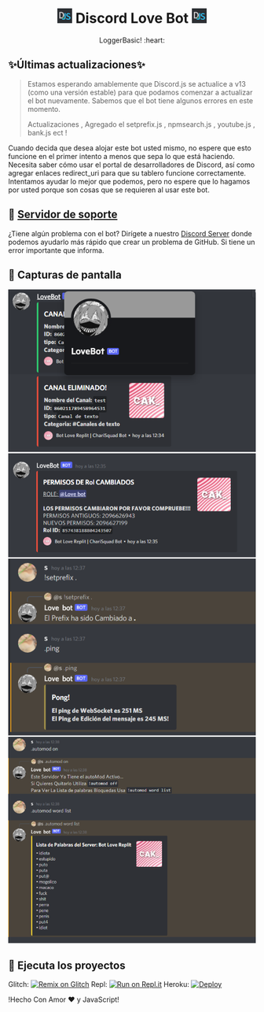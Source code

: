 <h1 align="center"><img src="./assets/logo.png" width="30px"> Discord Love Bot <img src="./assets/logo.png" width="30px"></h1>
<p align="center">LoggerBasic! :heart: </p>

## ✨Últimas actualizaciones✨

> Estamos esperando amablemente que Discord.js se actualice a v13 (como una versión estable) para que podamos comenzar a actualizar el bot nuevamente. Sabemos que el bot tiene algunos errores en este momento.
>
> Actualizaciones , Agregado el setprefix.js , npmsearch.js  , youtube.js , bank.js ect !

Cuando decida que desea alojar este bot usted mismo, no espere que esto funcione en el primer intento a menos que sepa lo que está haciendo. Necesita saber cómo usar el portal de desarrolladores de Discord, así como agregar enlaces redirect_uri para que su tablero funcione correctamente. Intentamos ayudar lo mejor que podemos, pero no espere que lo hagamos por usted porque son cosas que se requieren al usar este bot.

## 📝 [Servidor de soporte](https://discord.gg/TvBXwYbW4y)

¿Tiene algún problema con el bot? Dirígete a nuestro [Discord Server](https://discord.gg/TvBXwYbW4y) donde podemos ayudarlo más rápido que crear un problema de GitHub. Si tiene un error importante que informa.

## 📸 Capturas de pantalla

<div align="left"><img src="/assets/CapturaDePantalla_1.png"></div><div align="center"><img src="/assets/CapturaDePantalla_2.png"></div><div align="right"><img src="/assets/CapturaDePantalla_3.png"></div>

<div align="center"><img src="/assets/CapturaDePantalla_4.png"></div>

## 💨 Ejecuta los proyectos


Glitch: [![Remix on Glitch](https://cdn.glitch.com/2703baf2-b643-4da7-ab91-7ee2a2d00b5b%2Fremix-button.svg)](https://glitch.com/edit/#!/import/github/Jennifer7w7/LoggerBasic)
Repl: [![Run on Repl.it](https://repl.it/badge/github/SudhanPlayz/Discord-MusicBot)](https://repl.it/github/Jennifer7w7/LoggerBasic)
Heroku: [![Deploy](https://www.herokucdn.com/deploy/button.svg)](https://heroku.com/deploy?template=https://github.com/Jennifer7w7/LoggerBasic)

!Hecho Con Amor ❤️ y JavaScript!